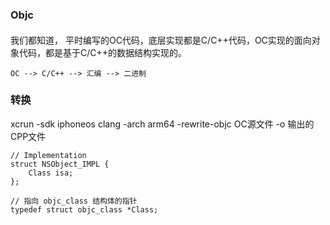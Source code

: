 
### Objc

#### 
我们都知道，
平时编写的OC代码，底层实现都是C/C++代码，OC实现的面向对象代码，都是基于C/C++的数据结构实现的。
```
OC --> C/C++ --> 汇编 --> 二进制
```

### 转换 
xcrun -sdk iphoneos clang -arch arm64 -rewrite-objc OC源文件 -o 输出的CPP文件
```
// Implementation 
struct NSObject_IMPL {
    Class isa;
};

// 指向 objc_class 结构体的指针
typedef struct objc_class *Class;
```
